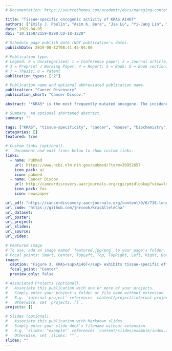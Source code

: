 ```yaml
---
# Documentation: https://sourcethemes.com/academic/docs/managing-content/

title: "Tissue-specific oncogenic activity of KRAS A146T"
authors: ["Emily J. Poulin", "Asim K. Bera", "Jia Lu", "Yi-Jang Lin", "Samantha Dale Strasser", "Joao A. Paulo", "Tannie Q. Huang", "Carolina Morales", "Wei Yan", "Joshua Cook", "Jonathan A. Nowak", "Douglas K. Brubaker", "Brian A. Joughin", "Christian W. Johnson", "Rebecca A. DeStefanis", "Phaedra C. Ghazi", "Sudershan Gondi", "Thomas E. Wales", "Roxana E. Iacob", "Lana Bogdanova", "Jessica J. Gierut", "Yina Li", "John R. Engen", "Pedro A. Perez-Mancera", "Benjamin S. Braun", "Steven P. Gygi", "Douglas A. Lauffenburger", "Kenneth D. Westover", and "Kevin M. Haigis"]
date: 2019-04-05
doi: "10.1158/2159-8290.CD-18-1220"

# Schedule page publish date (NOT publication's date).
publishDate: 2019-08-12T08:41:45-04:00

# Publication type.
# Legend: 0 = Uncategorized; 1 = Conference paper; 2 = Journal article;
# 3 = Preprint / Working Paper; 4 = Report; 5 = Book; 6 = Book section;
# 7 = Thesis; 8 = Patent
publication_types: ["2"]

# Publication name and optional abbreviated publication name.
publication: "Cancer Discovery"
publication_short: "Cancer Discov."

abstract: "*KRAS* is the most frequently mutated oncogene. The incidence of specific *KRAS* alleles varies between cancers from different sites, but it is unclear whether allelic selection results from biological selection for specific mutant KRAS proteins. We used a cross- disciplinary approach to compare KRAS<sup>G12D</sup>, a common mutant form, and KRAS<sup>A146T</sup>, a mutant that occurs only in selected cancers. Biochemical and structural studies demonstrated that KRAS<sup>A146T</sup> exhibits a marked extension of switch 1 away from the protein body and nucleotide binding site, which activates KRAS by promoting a high rate of intrinsic and guanine nucleotide exchange factor–induced nucleotide exchange. Using mice genetically engineered to express either allele, we found that KRAS<sup>G12D</sup> and KRAS<sup>A146T</sup> exhibit distinct tissue-specific effects on homeostasis that mirror mutational frequencies in human cancers. These tissue-specific phenotypes result from allele-specific signaling properties, demonstrating that context-dependent variations in signaling downstream of different KRAS mutants drive the *KRAS* mutational pattern seen in cancer."

# Summary. An optional shortened abstract.
summary: ""

tags: ["KRAS", "tissue-specificity", "cancer", "mouse", "biochemistry", "molecular biology", "allele-specific", "computational biology", "bioinformatics"]
categories: []
featured: true

# Custom links (optional).
#   Uncomment and edit lines below to show custom links.
links:
  - name: PubMed
    url: https://www.ncbi.nlm.nih.gov/pubmed/?term=30952657
    icon_pack: ai
    icon: pubmed
  - name: Cancer Discov.
    url: http://cancerdiscovery.aacrjournals.org/cgi/pmidlookup?view=long&pmid=30952657
    icon_pack: fas
    icon: newspaper

url_pdf: "https://cancerdiscovery.aacrjournals.org/content/9/6/738.long"
url_code: "https://github.com/jhrcook/KrasAlleleCna"
url_dataset:
url_poster:
url_project:
url_slides:
url_source:
url_video:

# Featured image
# To use, add an image named `featured.jpg/png` to your page's folder. 
# Focal points: Smart, Center, TopLeft, Top, TopRight, Left, Right, BottomLeft, Bottom, BottomRight.
image:
  caption: "Figure 3. KRAS<sup>A146T</sup> exhibits tissue-specific effects on homeostasis."
  focal_point: "Center"
  preview_only: false

# Associated Projects (optional).
#   Associate this publication with one or more of your projects.
#   Simply enter your project's folder or file name without extension.
#   E.g. `internal-project` references `content/project/internal-project/index.md`.
#   Otherwise, set `projects: []`.
projects: []

# Slides (optional).
#   Associate this publication with Markdown slides.
#   Simply enter your slide deck's filename without extension.
#   E.g. `slides: "example"` references `content/slides/example/index.md`.
#   Otherwise, set `slides: ""`.
slides: ""
---
```

